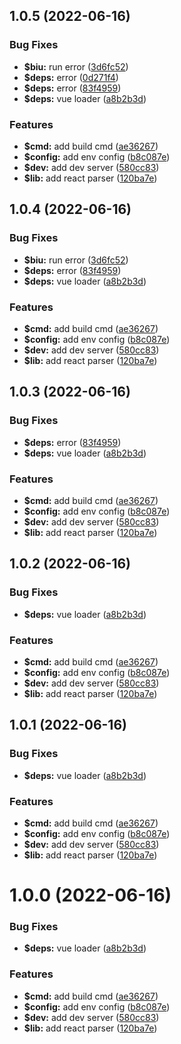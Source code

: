 ## 1.0.5 (2022-06-16)


### Bug Fixes

* **$biu:** run error ([3d6fc52](https://github.com/fe6/biu/commit/3d6fc5262ff0ed44a12bd39e6dc9b2da0c725e42))
* **$deps:** error ([0d271f4](https://github.com/fe6/biu/commit/0d271f44c2c6b77b20a588abdea1251397df30ea))
* **$deps:** error ([83f4959](https://github.com/fe6/biu/commit/83f495917dfb20dd22dca2332fd17e909d598d4a))
* **$deps:** vue loader ([a8b2b3d](https://github.com/fe6/biu/commit/a8b2b3df7db5cbe5016074aa0789633d2322740b))


### Features

* **$cmd:** add build cmd ([ae36267](https://github.com/fe6/biu/commit/ae362674938e8127ce78b1a3999eb3c9955afc60))
* **$config:** add env config ([b8c087e](https://github.com/fe6/biu/commit/b8c087e28619c89012031b8b15c42e47a19f9eb3))
* **$dev:** add dev server ([580cc83](https://github.com/fe6/biu/commit/580cc831170a9a6c2df50d88801444a10bc59978))
* **$lib:** add react parser ([120ba7e](https://github.com/fe6/biu/commit/120ba7e8372359d0056a4cb4c6693a59d6e5ba9f))



## 1.0.4 (2022-06-16)


### Bug Fixes

* **$biu:** run error ([3d6fc52](https://github.com/fe6/biu/commit/3d6fc5262ff0ed44a12bd39e6dc9b2da0c725e42))
* **$deps:** error ([83f4959](https://github.com/fe6/biu/commit/83f495917dfb20dd22dca2332fd17e909d598d4a))
* **$deps:** vue loader ([a8b2b3d](https://github.com/fe6/biu/commit/a8b2b3df7db5cbe5016074aa0789633d2322740b))


### Features

* **$cmd:** add build cmd ([ae36267](https://github.com/fe6/biu/commit/ae362674938e8127ce78b1a3999eb3c9955afc60))
* **$config:** add env config ([b8c087e](https://github.com/fe6/biu/commit/b8c087e28619c89012031b8b15c42e47a19f9eb3))
* **$dev:** add dev server ([580cc83](https://github.com/fe6/biu/commit/580cc831170a9a6c2df50d88801444a10bc59978))
* **$lib:** add react parser ([120ba7e](https://github.com/fe6/biu/commit/120ba7e8372359d0056a4cb4c6693a59d6e5ba9f))



## 1.0.3 (2022-06-16)


### Bug Fixes

* **$deps:** error ([83f4959](https://github.com/fe6/biu/commit/83f495917dfb20dd22dca2332fd17e909d598d4a))
* **$deps:** vue loader ([a8b2b3d](https://github.com/fe6/biu/commit/a8b2b3df7db5cbe5016074aa0789633d2322740b))


### Features

* **$cmd:** add build cmd ([ae36267](https://github.com/fe6/biu/commit/ae362674938e8127ce78b1a3999eb3c9955afc60))
* **$config:** add env config ([b8c087e](https://github.com/fe6/biu/commit/b8c087e28619c89012031b8b15c42e47a19f9eb3))
* **$dev:** add dev server ([580cc83](https://github.com/fe6/biu/commit/580cc831170a9a6c2df50d88801444a10bc59978))
* **$lib:** add react parser ([120ba7e](https://github.com/fe6/biu/commit/120ba7e8372359d0056a4cb4c6693a59d6e5ba9f))



## 1.0.2 (2022-06-16)


### Bug Fixes

* **$deps:** vue loader ([a8b2b3d](https://github.com/fe6/biu/commit/a8b2b3df7db5cbe5016074aa0789633d2322740b))


### Features

* **$cmd:** add build cmd ([ae36267](https://github.com/fe6/biu/commit/ae362674938e8127ce78b1a3999eb3c9955afc60))
* **$config:** add env config ([b8c087e](https://github.com/fe6/biu/commit/b8c087e28619c89012031b8b15c42e47a19f9eb3))
* **$dev:** add dev server ([580cc83](https://github.com/fe6/biu/commit/580cc831170a9a6c2df50d88801444a10bc59978))
* **$lib:** add react parser ([120ba7e](https://github.com/fe6/biu/commit/120ba7e8372359d0056a4cb4c6693a59d6e5ba9f))



## 1.0.1 (2022-06-16)


### Bug Fixes

* **$deps:** vue loader ([a8b2b3d](https://github.com/fe6/biu/commit/a8b2b3df7db5cbe5016074aa0789633d2322740b))


### Features

* **$cmd:** add build cmd ([ae36267](https://github.com/fe6/biu/commit/ae362674938e8127ce78b1a3999eb3c9955afc60))
* **$config:** add env config ([b8c087e](https://github.com/fe6/biu/commit/b8c087e28619c89012031b8b15c42e47a19f9eb3))
* **$dev:** add dev server ([580cc83](https://github.com/fe6/biu/commit/580cc831170a9a6c2df50d88801444a10bc59978))
* **$lib:** add react parser ([120ba7e](https://github.com/fe6/biu/commit/120ba7e8372359d0056a4cb4c6693a59d6e5ba9f))



# 1.0.0 (2022-06-16)


### Bug Fixes

* **$deps:** vue loader ([a8b2b3d](https://github.com/fe6/biu/commit/a8b2b3df7db5cbe5016074aa0789633d2322740b))


### Features

* **$cmd:** add build cmd ([ae36267](https://github.com/fe6/biu/commit/ae362674938e8127ce78b1a3999eb3c9955afc60))
* **$config:** add env config ([b8c087e](https://github.com/fe6/biu/commit/b8c087e28619c89012031b8b15c42e47a19f9eb3))
* **$dev:** add dev server ([580cc83](https://github.com/fe6/biu/commit/580cc831170a9a6c2df50d88801444a10bc59978))
* **$lib:** add react parser ([120ba7e](https://github.com/fe6/biu/commit/120ba7e8372359d0056a4cb4c6693a59d6e5ba9f))



